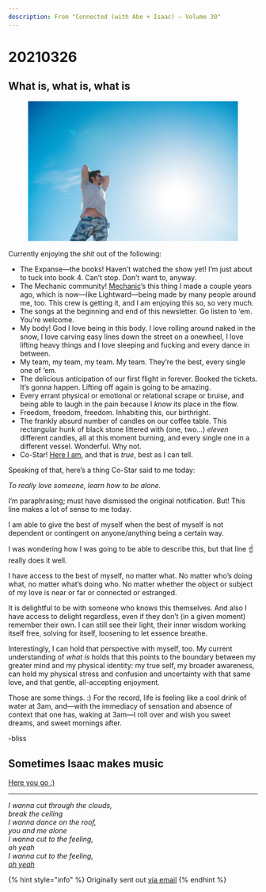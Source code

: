 ```yaml
---
description: From "Connected (with Abe + Isaac) — Volume 30"
---
```


# 20210326

## What is, what is, what is

<figure><img src="../../.gitbook/assets/image (9).png" alt=""><figcaption></figcaption></figure>

Currently enjoying the _shit_ out of the following:

* The Expanse—the books! Haven’t watched the show yet! I’m just about to tuck into book 4. Can’t stop. Don’t want to, anyway.
* The Mechanic community! [Mechanic](https://apps.shopify.com/mechanic)’s this thing I made a couple years ago, which is now—like Lightward—being made by many people around me, too. This crew is getting it, and I am enjoying this so, so very much.
* The songs at the beginning and end of this newsletter. Go listen to ‘em. You’re welcome.
* My body! God I love being in this body. I love rolling around naked in the snow, I love carving easy lines down the street on a onewheel, I love lifting heavy things and I love sleeping and fucking and every dance in between.
* My team, my team, my team. My team. They’re the best, every single one of ‘em.
* The delicious anticipation of our first flight in forever. Booked the tickets. It’s gonna happen. Lifting off again is going to be amazing.
* Every errant physical or emotional or relational scrape or bruise, and being able to laugh in the pain because I _know_ its place in the flow.
* Freedom, freedom, freedom. Inhabiting this, our birthright.
* The frankly absurd number of candles on our coffee table. This rectangular hunk of black stone littered with (one, two…) _eleven_ different candles, all at this moment burning, and every single one in a different vessel. Wonderful. Why not.
* Co-Star! [Here I am](https://www.costarastrology.com/isaacbowen), and that is _true_, best as I can tell.

Speaking of that, here’s a thing Co-Star said to me today:

_To really love someone, learn how to be alone._

I’m paraphrasing; must have dismissed the original notification. But! This line makes a lot of sense to me today.

I am able to give the best of myself when the best of myself is not dependent or contingent on anyone/anything being a certain way.

I was wondering how I was going to be able to describe this, but that line ☝️ really does it well.

I have access to the best of myself, no matter what. No matter who’s doing what, no matter what’s doing who. No matter whether the object or subject of my love is near or far or connected or estranged.

It is delightful to be with someone who knows this themselves. And also I have access to delight regardless, even if they don’t (in a given moment) remember their own. I can still see their light, their inner wisdom working itself free, solving for itself, loosening to let essence breathe.

Interestingly, I can hold that perspective with myself, too. My current understanding of _what is_ holds that this points to the boundary between my greater mind and my physical identity: my true self, my broader awareness, can hold my physical stress and confusion and uncertainty with that same love, and that gentle, all-accepting enjoyment.

Those are some things. :) For the record, life is feeling like a cool drink of water at 3am, and—with the immediacy of sensation and absence of context that one has, waking at 3am—I roll over and wish you sweet dreams, and sweet mornings after.

\-bliss

## Sometimes Isaac makes music

[Here you go :)](https://www.instagram.com/p/CMtVvbele4R/)

***

_I wanna cut through the clouds,_\
_break the ceiling_\
_I wanna dance on the roof,_\
_you and me alone_\
_I wanna cut to the feeling,_\
_oh yeah_\
_I wanna cut to the feeling,_\
[_oh yeah_](https://www.youtube.com/watch?v=Qlsu7RhOnsQ)

{% hint style="info" %}
Originally sent out [via email](https://lightward.com/campaigns/view-campaign/J1cXDpZcRCM3ci-xs3UrLbXlpk59\_VRkDgAog1adusHyMoM9lQHKOLyRqVK26GiMpgnnhvb5I5MY053IyvZH5RXqZqkDQwPo)
{% endhint %}
